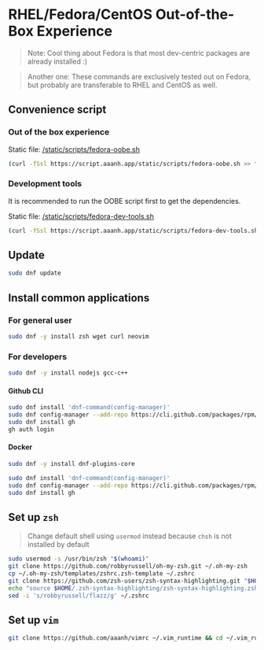 # RHEL/Fedora/CentOS Out-of-the-Box Experience

> Note: Cool thing about Fedora is that most dev-centric packages are already installed :)

> Another one: These commands are exclusively tested out on Fedora, but probably are transferable to RHEL and CentOS as well.

## Convenience script

### Out of the box experience

Static file: [/static/scripts/fedora-oobe.sh](/static/scripts/fedora-oobe.sh)

```bash
(curl -fSsl https://script.aaanh.app/static/scripts/fedora-oobe.sh >> fedora-oobe.sh && bash fedora-oobe.sh && rm fedora-oobe.sh)
```

### Development tools

It is recommended to run the OOBE script first to get the dependencies.

Static file: [/static/scripts/fedora-dev-tools.sh](/static/scripts/fedora-dev-tools.sh)

```bash
(curl -fSsl https://script.aaanh.app/static/scripts/fedora-dev-tools.sh >> fedora-dev-tools.sh && bash fedora-dev-tools.sh && rm fedora-dev-tools.sh)
```

## Update

```bash
sudo dnf update
```

## Install common applications

### For general user

```bash
sudo dnf -y install zsh wget curl neovim
```

### For developers

```bash
sudo dnf -y install nodejs gcc-c++
```

#### Github CLI

```bash
sudo dnf install 'dnf-command(config-manager)'
sudo dnf config-manager --add-repo https://cli.github.com/packages/rpm/gh-cli.repo
sudo dnf install gh
gh auth login
```

#### Docker

```bash
sudo dnf -y install dnf-plugins-core
```

```bash
sudo dnf install 'dnf-command(config-manager)'
sudo dnf config-manager --add-repo https://cli.github.com/packages/rpm/gh-cli.repo
sudo dnf install gh
```

## Set up `zsh`

> Change default shell using `usermod` instead because `chsh` is not installed by default

```bash
sudo usermod -s /usr/bin/zsh "$(whoami)"
git clone https://github.com/robbyrussell/oh-my-zsh.git ~/.oh-my-zsh
cp ~/.oh-my-zsh/templates/zshrc.zsh-template ~/.zshrc
git clone https://github.com/zsh-users/zsh-syntax-highlighting.git "$HOME/.zsh-syntax-highlighting" --depth 1
echo "source $HOME/.zsh-syntax-highlighting/zsh-syntax-highlighting.zsh" >> "$HOME/.zshrc"
sed -i 's/robbyrussell/flazz/g' ~/.zshrc
```

## Set up `vim`

```sh
git clone https://github.com/aaanh/vimrc ~/.vim_runtime && cd ~/.vim_runtime && ./install_awesome_vimrc.sh
```
